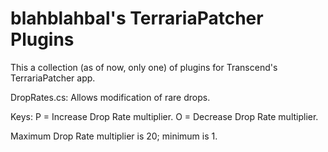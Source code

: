 # blahblahbal's TerrariaPatcher Plugins

This a collection (as of now, only one) of plugins for Transcend's TerrariaPatcher app.

DropRates.cs:
Allows modification of rare drops.

Keys:
P = Increase Drop Rate multiplier.
O = Decrease Drop Rate multiplier.

Maximum Drop Rate multiplier is 20; minimum is 1.
